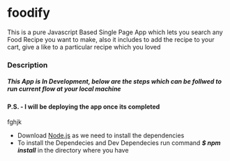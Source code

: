 # foodify
This is a pure Javascript Based Single Page App which lets you search any Food Recipe you want to make, 
also it includes to add the recipe to your cart, give a like to a particular recipe which you loved

### Description
##### This App is In Development, below are the steps which can be follwed to run current flow at your local machine
#### P.S. - I will be  deploying the app once its completed

 fghjk

* Download [Node.js](https://nodejs.org/en/download/) as we need to install the dependencies
* To install the Dependecies and Dev Dependecies run command **_$ npm install_** in the directory where you have



